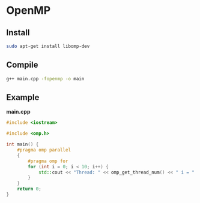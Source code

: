 
# OpenMP

## Install

```bash
sudo apt-get install libomp-dev
```

## Compile

```bash
g++ main.cpp -fopenmp -o main
```

## Example

**main.cpp**

```c++
#include <iostream>

#include <omp.h>

int main() {
    #pragma omp parallel
    {
        #pragma omp for
        for (int i = 0; i < 10; i++) {
            std::cout << "Thread: " << omp_get_thread_num() << " i = " << i << std::endl;
        }
    }
    return 0;
}
```